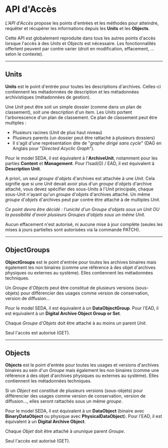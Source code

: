 API d'Accès
==========

*L'API d'Accès* propose les points d'entrées et les méthodes pour atteindre, requêter et récupérer les informations depuis les **Units** et les **Objects**.

Cette API est globalement reproduite dans tous les autres points d'accès lorsque l'accès à des _Units_ et _Objects_ est nécessaire. Les fonctionnalités offertent peuvent par contre varier (droit en modification, effacement, ... selon le contexte).

-------------
**Units**
-------------

**Units** est le point d'entrée pour toutes les descriptions d'archives. Celles-ci contiennent les métadonnées de description et les métadonnées archivistiques (métadonnées de gestion).

Une _Unit_ peut être soit un simple dossier (comme dans un plan de classement), soit une description d'un item. Les _Units_ portent l'arborescence d'un plan de classement. Ce plan de classement peut être multiples :
  - Plusieurs racines (_Unit_ de plus haut niveau)
  - Plusieurs parents (un dossier peut être rattaché à plusieurs dossiers)
  - Il s'agit d'une représentation dite de "_graphe dirigé sans cycle_" (DAG en Anglais pour "_Directed Acyclic Graph_").
      
Pour le model SEDA, il est équivalent à l'**ArchiveUnit**, notamment pour les parties **Content** et **Management**. Pour l'Isad(G) / EAD, il est équivalent à **Description Unit**.

A priori, un seul _groupe_ d'_objets_ d'archives est attachée à une _Unit_. Cela signifie que si une _Unit_ devait avoir plus d'un _groupe_ d'_objets_ d'archive attaché, vous devez spécifier des sous-Units à l'_Unit_ principale, chaque sous-Unit n'ayant qu'un _groupe_ d'_objets_ d'archives attaché. Un même _groupe_ d'_objets_ d'archives peut par contre être attaché à de multiples _Unit_.

*Ce point devra être décidé : l'unicité d'un _Groupe_ d'_objets_ sous un _Unit_ _OU_ la possibilité d'avoir plusieurs _Groupes_ d'_objets_ sous un même _Unit_.*

Aucun effacement n'est autorisé, ni aucune mise à jour complète (seules les mises à jours partielles sont autorisées via la commande PATCH).


-------------
**ObjectGroups**
-------------

**ObjectGroups** est le point d'entrée pour toutes les archives binaires mais également les non binaires (comme une référence à des objet d'archives physiques ou externes au système). Elles contiennent les métadonnées techniques.

Un _Groupe_ d'_Objects_ peut être constitué de plusieurs versions (sous-objets) pour différencier des usages comme version de conservation, version de diffusion...

Pour le model SEDA, il est équivalent à un **DataObjectGroup**. Pour l'EAD, il est équivalent à un **Digital Archive Object Group or Set**.

Chaque _Groupe_ d'_Objets_ doit être attaché à au moins un parent _Unit_.

Seul l'accès est autorisé (GET).


-------------
**Objects**
-------------

**Objects** est le point d'entrée pour toutes les usages et versions d'archives binaires au sein d'un _Groupe_ mais également les non binaires (comme une référence à des objet d'archives physiques ou externes au système). Elles contiennent les métadonnées techniques.

Si un _Object_ est constitué de plusieurs versions (sous-objets) pour différencier des usages comme version de conservation, version de diffusion..., elles seront rattachés sous un même _groupe_.

Pour le model SEDA, il est équivalent à un **DataObject** (binaire avec **BinaryDataObject** ou physique avec **PhysicalDataObject**). Pour l'EAD, il est équivalent à un **Digital Archive Object**.

Chaque _Objet_ doit être attaché à ununique parent _Groupe_.

Seul l'accès est autorisé (GET).
